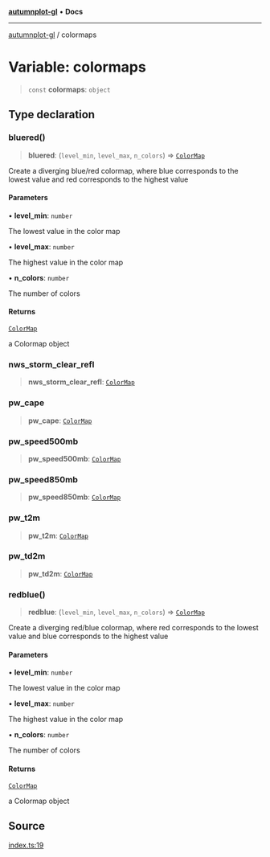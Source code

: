 [**autumnplot-gl**](../index.md) • **Docs**

***

[autumnplot-gl](../globals.md) / colormaps

# Variable: colormaps

> `const` **colormaps**: `object`

## Type declaration

### bluered()

> **bluered**: (`level_min`, `level_max`, `n_colors`) => [`ColorMap`](../classes/ColorMap.md)

Create a diverging blue/red colormap, where blue corresponds to the lowest value and red corresponds to the highest value

#### Parameters

• **level\_min**: `number`

The lowest value in the color map

• **level\_max**: `number`

The highest value in the color map

• **n\_colors**: `number`

The number of colors

#### Returns

[`ColorMap`](../classes/ColorMap.md)

a Colormap object

### nws\_storm\_clear\_refl

> **nws\_storm\_clear\_refl**: [`ColorMap`](../classes/ColorMap.md)

### pw\_cape

> **pw\_cape**: [`ColorMap`](../classes/ColorMap.md)

### pw\_speed500mb

> **pw\_speed500mb**: [`ColorMap`](../classes/ColorMap.md)

### pw\_speed850mb

> **pw\_speed850mb**: [`ColorMap`](../classes/ColorMap.md)

### pw\_t2m

> **pw\_t2m**: [`ColorMap`](../classes/ColorMap.md)

### pw\_td2m

> **pw\_td2m**: [`ColorMap`](../classes/ColorMap.md)

### redblue()

> **redblue**: (`level_min`, `level_max`, `n_colors`) => [`ColorMap`](../classes/ColorMap.md)

Create a diverging red/blue colormap, where red corresponds to the lowest value and blue corresponds to the highest value

#### Parameters

• **level\_min**: `number`

The lowest value in the color map

• **level\_max**: `number`

The highest value in the color map

• **n\_colors**: `number`

The number of colors

#### Returns

[`ColorMap`](../classes/ColorMap.md)

a Colormap object

## Source

[index.ts:19](https://github.com/tsupinie/autumnplot-gl/blob/da83b636ef88a1d3337f3a9820a0b90f5b249286/src/index.ts#L19)
